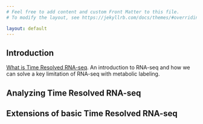 ```yaml
---
# Feel free to add content and custom Front Matter to this file.
# To modify the layout, see https://jekyllrb.com/docs/themes/#overriding-theme-defaults

layout: default
---
```


## Introduction

[What is Time Resolved RNA-seq](./intro_1_what_is_NRseq.markdown). An introduction to RNA-seq and how we can solve a key limitation of RNA-seq with metabolic labeling.

## Analyzing Time Resolved RNA-seq

## Extensions of basic Time Resolved RNA-seq

